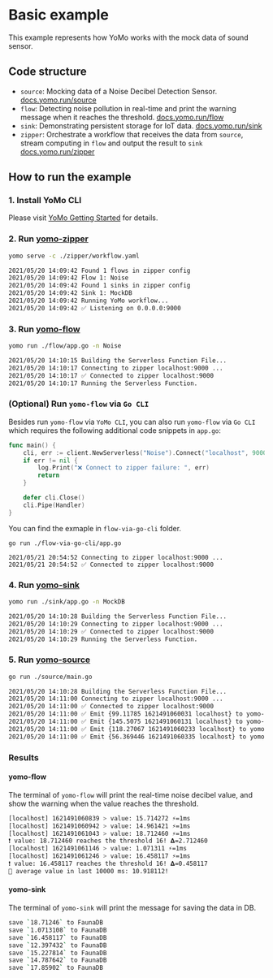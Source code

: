 # Basic example

This example represents how YoMo works with the mock data of sound sensor.

## Code structure

+ `source`: Mocking data of a Noise Decibel Detection Sensor. [docs.yomo.run/source](https://docs.yomo.run/source)
+ `flow`: Detecting noise pollution in real-time and print the warning message when it reaches the threshold. [docs.yomo.run/flow](https://docs.yomo.run/flow)
+ `sink`: Demonstrating persistent storage for IoT data. [docs.yomo.run/sink](https://docs.yomo.run/sink)
+ `zipper`: Orchestrate a workflow that receives the data from `source`, stream computing in `flow` and output the result to `sink` [docs.yomo.run/zipper](https://docs.yomo.run/zipper)

## How to run the example

### 1. Install YoMo CLI

Please visit [YoMo Getting Started](https://github.com/yomorun/yomo#1-install-cli) for details.

### 2. Run [yomo-zipper](https://docs.yomo.run/zipper)

```bash
yomo serve -c ./zipper/workflow.yaml

2021/05/20 14:09:42 Found 1 flows in zipper config
2021/05/20 14:09:42 Flow 1: Noise
2021/05/20 14:09:42 Found 1 sinks in zipper config
2021/05/20 14:09:42 Sink 1: MockDB
2021/05/20 14:09:42 Running YoMo workflow...
2021/05/20 14:09:42 ✅ Listening on 0.0.0.0:9000
```

### 3. Run [yomo-flow](https://docs.yomo.run/flow)

```bash
yomo run ./flow/app.go -n Noise

2021/05/20 14:10:15 Building the Serverless Function File...
2021/05/20 14:10:17 Connecting to zipper localhost:9000 ...
2021/05/20 14:10:17 ✅ Connected to zipper localhost:9000
2021/05/20 14:10:17 Running the Serverless Function.
```

### (Optional) Run `yomo-flow` via `Go CLI`

Besides run `yomo-flow` via `YoMo CLI`, you can also run `yomo-flow` via `Go CLI` which requires the following additional code snippets in `app.go`:

```go
func main() {
	cli, err := client.NewServerless("Noise").Connect("localhost", 9000)
	if err != nil {
		log.Print("❌ Connect to zipper failure: ", err)
		return
	}

	defer cli.Close()
	cli.Pipe(Handler)
}
```

You can find the exmaple in `flow-via-go-cli` folder.

```shell
go run ./flow-via-go-cli/app.go

2021/05/21 20:54:52 Connecting to zipper localhost:9000 ...
2021/05/21 20:54:52 ✅ Connected to zipper localhost:9000
```

### 4. Run [yomo-sink](https://docs.yomo.run/sink)

```bash
yomo run ./sink/app.go -n MockDB

2021/05/20 14:10:28 Building the Serverless Function File...
2021/05/20 14:10:29 Connecting to zipper localhost:9000 ...
2021/05/20 14:10:29 ✅ Connected to zipper localhost:9000
2021/05/20 14:10:29 Running the Serverless Function.
```

### 5. Run [yomo-source](https://docs.yomo.run/source)

```bash
go run ./source/main.go

2021/05/20 14:10:28 Building the Serverless Function File...
2021/05/20 14:11:00 Connecting to zipper localhost:9000 ...
2021/05/20 14:11:00 ✅ Connected to zipper localhost:9000
2021/05/20 14:11:00 ✅ Emit {99.11785 1621491060031 localhost} to yomo-zipper
2021/05/20 14:11:00 ✅ Emit {145.5075 1621491060131 localhost} to yomo-zipper
2021/05/20 14:11:00 ✅ Emit {118.27067 1621491060233 localhost} to yomo-zipper
2021/05/20 14:11:00 ✅ Emit {56.369446 1621491060335 localhost} to yomo-zipper
```

### Results

#### yomo-flow

The terminal of `yomo-flow` will print the real-time noise decibel value, and show the warning when the value reaches the threshold.

```bash
[localhost] 1621491060839 > value: 15.714272 ⚡️=1ms
[localhost] 1621491060942 > value: 14.961421 ⚡️=1ms
[localhost] 1621491061043 > value: 18.712460 ⚡️=1ms
❗ value: 18.712460 reaches the threshold 16! 𝚫=2.712460
[localhost] 1621491061146 > value: 1.071311 ⚡️=1ms
[localhost] 1621491061246 > value: 16.458117 ⚡️=1ms
❗ value: 16.458117 reaches the threshold 16! 𝚫=0.458117
🧩 average value in last 10000 ms: 10.918112!
```

#### yomo-sink

The terminal of `yomo-sink` will print the message for saving the data in DB.

```bash
save `18.71246` to FaunaDB
save `1.0713108` to FaunaDB
save `16.458117` to FaunaDB
save `12.397432` to FaunaDB
save `15.227814` to FaunaDB
save `14.787642` to FaunaDB
save `17.85902` to FaunaDB
```

